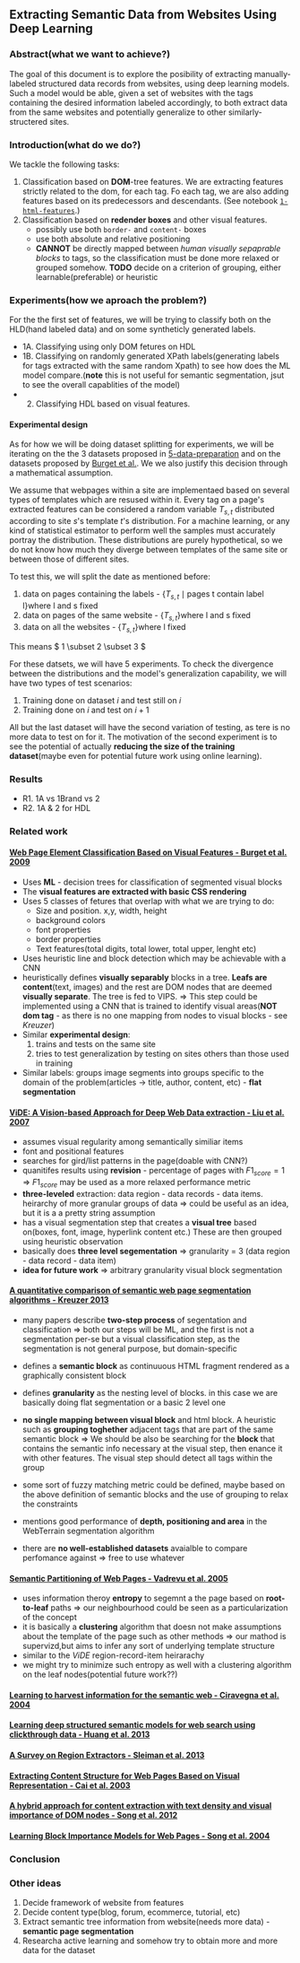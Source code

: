 ## Extracting Semantic Data from Websites Using Deep Learning

### Abstract(what we want to achieve?)
The goal of this document is to explore the posibility of extracting manually-labeled structured data records from websites, using deep learning models. Such a model would be able, given a set of websites with the tags containing the desired information labeled accordingly, to both extract data from the same websites and potentially generalize to other similarly-structered sites.

### Introduction(what do we do?)
We tackle the following tasks:
1. Classification based on **DOM**-tree features. We are extracting features strictly related to the dom, for each tag. Fo each tag, we are also adding features based on its predecessors and descendants. (See notebook [`1-html-features`](../experiments/1-html-features.ipynb).)
2. Classification based on **redender boxes** and other visual features.
    * possibly use both `border-` and `content-` boxes
    * use both absolute and relative positioning
    * **CANNOT** be directly mapped between *human visually sepaprable blocks* to tags, so the classification must be done more relaxed or grouped somehow. **TODO** decide on a criterion of grouping, either learnable(preferable) or heuristic

### Experiments(how we aproach the problem?)
For the the first set of features, we will be trying to classify both on the HLD(hand labeled data) and on some syntheticly generated labels.

* 1A. Classifying using only DOM  fetures on HDL
* 1B. Classifying on randomly generated XPath labels(generating labels for tags extracted with the same random Xpath) to see how does the ML model compare.(**note** this is not useful for semantic segmentation, jsut to see the overall capablities of the model)
* 2. Classifying HDL based on visual features.

#### Experimental design
As for how we will be doing dataset splitting for experiments, we will be iterating on the the 3 datasets proposed in [5-data-preparation](5-data-preparation.ipynb) and on the datasets proposed by [Burget et al.](../notes/papers/burget.md). We we also justify this decision through a mathematical assumption.

We assume that webpages within a site are implementaed based on several types of templates which are resused within it. Every tag on a page's extracted features can be considered a random variable $T_{s,t}$ distributed according to site $s$'s template $t$'s distribution. For a machine learning, or any kind of statistical estimator to perform well the samples must accurately portray the distribution. These distributions are purely hypothetical, so we do not know how much they diverge between templates of the same site or between those of different sites.

To test this, we will split the date as mentioned before: 
1. data on pages containing the labels - $\{ T_{s,t} \mid \text{pages t contain label l} \} \text{where l and s fixed}$
2. data on pages of the same website - $\{ T_{s,t} \} \text{where l and s fixed}$
3. data on all the websites -  $\{ T_{s,t} \} \text{where l fixed}$

This means $ 1 \subset 2 \subset 3 $


For these datsets, we will have 5 experiments. To check the divergence between the distributions and the model's generalization capability, we will have two types of test scenarios:
1. Training done on dataset $i$ and test still on $i$
2. Training done on $i$ and test on $i+1$

All but the last dataset will have the second variation of testing, as tere is no more data to test on for it. The motivation of the second experiment is to see the potential of  actually **reducing the size of the training dataset**(maybe even for potential future work using online learning).

### Results
* R1. 1A vs 1Brand vs 2
* R2. 1A & 2 for HDL

### Related work
#### [Web Page Element Classification Based on Visual Features - Burget et al. 2009](papers/burget.md)
* Uses **ML** - decision trees for classification of segmented visual blocks
* The **visual features are extracted with basic CSS rendering** 
* Uses 5 classes of fetures that overlap with what we are trying to do:
    * Size and position. x,y, width, height
    * background colors 
    * font properties
    * border properties
    * Text features(total digits, total lower, total upper, lenght etc)
* Uses heuristic line and block detection which may be achievable with a CNN
* heuristically defines **visually separably** blocks in a tree. **Leafs are content**(text, images) and the rest are DOM nodes that are deemed **visually separate**. The tree is fed to VIPS. => This step could be implemented using a CNN that is trained to identify visual areas(**NOT dom tag** - as there is no one mapping from nodes to visual blocks - see *Kreuzer*)
* Similar **experimental design**:
    1. trains and tests on the same site
    2. tries to test generalization by testing on sites others than those used in training
* Similar labels: groups image segments into groups specific to the domain of the problem(articles -> title, author, content, etc) - **flat segmentation**

#### [ViDE: A Vision-based Approach for Deep Web Data extraction - Liu et al. 2007](papers/vide.md)
* assumes visual regularity among semantically similiar items
* font and positional features
* searches for gird/list patterns in the page(doable with CNN?)
* quanitifes results using **revision** - percentage of pages with $F1_{score} = 1$ => $F1_{score}$ may be used as a more relaxed performance metric
* **three-leveled** extraction: data region - data records - data items. heirarchy of more granular groups of data => could be useful as an idea, but it is a a pretty string assumption 
* has a visual segmentation step that creates a **visual tree** based on(boxes, font, image, hyperlink content etc.) These are then grouped using heuristic observation 
* basically does **three level segementation** => granularity = 3 (data region - data record - data item)
* **idea for future work** => arbitrary granularity visual block segmentation

#### [A quantitative comparison of semantic web page segmentation algorithms - Kreuzer 2013](papers/reuzer.md)
* many papers describe **two-step process** of segentation and classification => both our steps will be ML, and the first is not a segmentation per-se but a visual classification step, as the segmentation is not general purpose, but domain-specific
* defines a **semantic block** as continuuous HTML fragment rendered as a graphically consistent block
* defines **granularity** as the nesting level of blocks. in this case we are basically doing flat segmentation or a basic 2 level one
* **no single mapping between visual block** and html block. A heuristic such as **grouping  toghether** adjacent tags that are part of the same semantic block  => We should be also be searching for the **block** that contains the semantic info necessary at the visual step, then enance it with other features. The visual step should detect all tags within the group

* some sort of fuzzy matching metric could be defined, maybe based on the above definition of semantic blocks and the use of grouping to relax the constraints
* mentions good performance of **depth, positioning and area** in the WebTerrain segmentation algorithm
* there are **no well-established datasets** avaialble to compare perfomance against => free to use whatever

#### [Semantic Partitioning of Web Pages - Vadrevu et al. 2005](papers/vadrevu.md)
* uses information theroy **entropy** to segemnt a the page based on **root-to-leaf** paths => our neighbourhood could be seen as a particularization of the concept
* it is basically a **clustering** algorithm that doesn not make assumptions about the template of the page such as other methods => our mathod is supervizd,but aims to infer any sort of underlying template structure
* similar to the *ViDE* region-record-item heirarachy
* we might try to minimize such entropy as well with a clustering algorithm on the leaf nodes(potential future work??)

#### [Learning to harvest information for the semantic web - Ciravegna et al. 2004](papers/ciravenga.md)
#### [Learning deep structured semantic models for web search using clickthrough data - Huang et al. 2013](papers/huang.md)
#### [A Survey on Region Extractors - Sleiman et al. 2013](papers/sleiman.md)
#### [Extracting Content Structure for Web Pages Based on Visual Representation - Cai et al. 2003](papers/cai.md)
#### [A hybrid approach for content extraction with text density and visual importance of DOM nodes - Song et al. 2012](papers/song-hybrid.md)
#### [Learning Block Importance Models for Web Pages - Song et al. 2004](papers/song.md)

### Conclusion



### Other ideas
1. Decide framework of website from features
2. Decide content type(blog, forum, ecommerce, tutorial, etc)
3. Extract semantic tree information from website(needs more data) - **semantic page segmentation**
4. Researcha active learning and somehow try to obtain more and more data for the dataset
